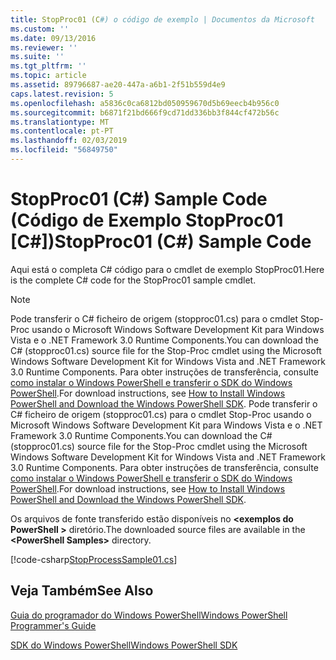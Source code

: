 ```yaml
---
title: StopProc01 (C#) o código de exemplo | Documentos da Microsoft
ms.custom: ''
ms.date: 09/13/2016
ms.reviewer: ''
ms.suite: ''
ms.tgt_pltfrm: ''
ms.topic: article
ms.assetid: 89796687-ae20-447a-a6b1-2f51b559d4e9
caps.latest.revision: 5
ms.openlocfilehash: a5836c0ca6812bd050959670d5b69eecb4b956c0
ms.sourcegitcommit: b6871f21bd666f9cd71dd336bb3f844cf472b56c
ms.translationtype: MT
ms.contentlocale: pt-PT
ms.lasthandoff: 02/03/2019
ms.locfileid: "56849750"
---
```

# <a name="stopproc01-c-sample-code"></a><span data-ttu-id="29207-102">StopProc01 (C#) Sample Code (Código de Exemplo StopProc01 [C#])</span><span class="sxs-lookup"><span data-stu-id="29207-102">StopProc01 (C#) Sample Code</span></span>

<span data-ttu-id="29207-103">Aqui está o completa C# código para o cmdlet de exemplo StopProc01.</span><span class="sxs-lookup"><span data-stu-id="29207-103">Here is the complete C# code for the StopProc01 sample cmdlet.</span></span>

> [!NOTE]
> <span data-ttu-id="29207-104">Pode transferir o C# ficheiro de origem (stopproc01.cs) para o cmdlet Stop-Proc usando o Microsoft Windows Software Development Kit para Windows Vista e o .NET Framework 3.0 Runtime Components.</span><span class="sxs-lookup"><span data-stu-id="29207-104">You can download the C# (stopproc01.cs) source file for the Stop-Proc cmdlet using the Microsoft Windows Software Development Kit for Windows Vista and .NET Framework 3.0 Runtime Components.</span></span> <span data-ttu-id="29207-105">Para obter instruções de transferência, consulte [como instalar o Windows PowerShell e transferir o SDK do Windows PowerShell](/powershell/developer/installing-the-windows-powershell-sdk).</span><span class="sxs-lookup"><span data-stu-id="29207-105">For download instructions, see [How to Install Windows PowerShell and Download the Windows PowerShell SDK](/powershell/developer/installing-the-windows-powershell-sdk).</span></span>
> <span data-ttu-id="29207-106">Pode transferir o C# ficheiro de origem (stopproc01.cs) para o cmdlet Stop-Proc usando o Microsoft Windows Software Development Kit para Windows Vista e o .NET Framework 3.0 Runtime Components.</span><span class="sxs-lookup"><span data-stu-id="29207-106">You can download the C# (stopproc01.cs) source file for the Stop-Proc cmdlet using the Microsoft Windows Software Development Kit for Windows Vista and .NET Framework 3.0 Runtime Components.</span></span> <span data-ttu-id="29207-107">Para obter instruções de transferência, consulte [como instalar o Windows PowerShell e transferir o SDK do Windows PowerShell](/powershell/developer/installing-the-windows-powershell-sdk).</span><span class="sxs-lookup"><span data-stu-id="29207-107">For download instructions, see [How to Install Windows PowerShell and Download the Windows PowerShell SDK](/powershell/developer/installing-the-windows-powershell-sdk).</span></span>
>
> <span data-ttu-id="29207-108">Os arquivos de fonte transferido estão disponíveis no  **\<exemplos do PowerShell >** diretório.</span><span class="sxs-lookup"><span data-stu-id="29207-108">The downloaded source files are available in the **\<PowerShell Samples>** directory.</span></span>

[!code-csharp[StopProcessSample01.cs](../../powershell-sdk-samples/SDK-2.0/csharp/StopProcessSample01/StopProcessSample01.cs#L11-L212 "StopProcessSample01.cs")]

## <a name="see-also"></a><span data-ttu-id="29207-109">Veja Também</span><span class="sxs-lookup"><span data-stu-id="29207-109">See Also</span></span>

[<span data-ttu-id="29207-110">Guia do programador do Windows PowerShell</span><span class="sxs-lookup"><span data-stu-id="29207-110">Windows PowerShell Programmer's Guide</span></span>](./windows-powershell-programmer-s-guide.md)

[<span data-ttu-id="29207-111">SDK do Windows PowerShell</span><span class="sxs-lookup"><span data-stu-id="29207-111">Windows PowerShell SDK</span></span>](../windows-powershell-reference.md)